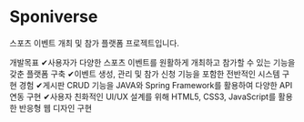 # Sponiverse
스포츠 이벤트 개최 및 참가 플랫폼 프로젝트입니다.

개발목표
✔사용자가  다양한  스포츠  이벤트를  원활하게  개최하고  참가할  수  있는  기능을  갖춘  플랫폼  구축 
✔이벤트  생성,  관리  및  참가  신청  기능을  포함한  전반적인  시스템  구현  경험
✔게시판  CRUD  기능을  JAVA와  Spring  Framework를  활용하여  다양한  API  연동  구현
✔사용자  친화적인  UI/UX  설계를  위해  HTML5,  CSS3,  JavaScript를  활용한  반응형  웹  디자인  구현
